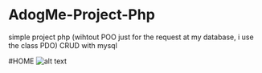 # AdogMe-Project-Php
simple project php (wihtout POO just for the request at my database, i use  the class PDO) CRUD with mysql  



#HOME
![alt text](http://AdogMe-Project-Php/picturegithub/home.png)



